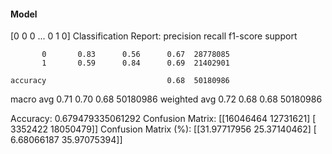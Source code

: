 #### Model
[0 0 0 ... 0 1 0]
Classification Report:
              precision    recall  f1-score   support

           0       0.83      0.56      0.67  28778085
           1       0.59      0.84      0.69  21402901

    accuracy                           0.68  50180986
   macro avg       0.71      0.70      0.68  50180986
weighted avg       0.72      0.68      0.68  50180986

Accuracy: 0.679479335061292
Confusion Matrix:
[[16046464 12731621]
 [ 3352422 18050479]]
Confusion Matrix (%):
[[31.97717956 25.37140462]
 [ 6.68066187 35.97075394]]
